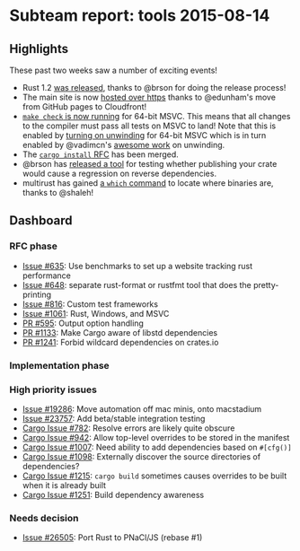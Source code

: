 # Subteam report: tools 2015-08-14

## Highlights

These past two weeks saw a number of exciting events!

* Rust 1.2 [was released][rust-12], thanks to @brson for doing the release
  process!
* The main site is now [hosted over https][https] thanks to @edunham's move from
  GitHub pages to Cloudfront!
* [`make check` is now running][make-check] for 64-bit MSVC. This means that all
  changes to the compiler must pass all tests on MSVC to land! Note that this is
  enabled by [turning on unwinding][unwinding] for 64-bit MSVC which is in turn
  enabled by @vadimcn's [awesome work][winexn] on unwinding.
* The [`cargo install` RFC][cargo-install] has been merged.
* @brson has [released a tool][crusader] for testing whether publishing your
  crate would cause a regression on reverse dependencies.
* multirust has gained [a `which` command][mr-which] to locate where binaries
  are, thanks to @shaleh!

[rust-12]: http://blog.rust-lang.org/2015/08/06/Rust-1.2.html
[cargo-install]: http://github.com/rust-lang/rfcs/issues/1200
[make-check]: https://github.com/rust-lang/rust/pull/27786
[unwinding]: https://github.com/rust-lang/rust/pull/27676
[https]: https://github.com/rust-lang/rust-www/issues/148
[winexn]: https://github.com/rust-lang/rust/pull/27210
[crusader]: https://github.com/brson/cargo-crusader
[mr-which]: https://github.com/brson/multirust/pull/84

## Dashboard

### RFC phase

- [Issue #635](https://github.com/rust-lang/rfcs/issues/635):
  Use benchmarks to set up a website tracking rust performance
- [Issue #648](https://github.com/rust-lang/rfcs/issues/648):
  separate rust-format or rustfmt tool that does the pretty-printing
- [Issue #816](https://github.com/rust-lang/rfcs/issues/816):
  Custom test frameworks
- [Issue #1061](https://github.com/rust-lang/rfcs/issues/1061):
  Rust, Windows, and MSVC
- [PR #595](https://github.com/rust-lang/rfcs/pull/595):
  Output option handling
- [PR #1133](https://github.com/rust-lang/rfcs/pull/1133):
  Make Cargo aware of libstd dependencies
- [PR #1241](https://github.com/rust-lang/rfcs/pull/1241):
  Forbid wildcard dependencies on crates.io

### Implementation phase


### High priority issues

- [Issue #19286](https://github.com/rust-lang/rust/issues/19286):
  Move automation off mac minis, onto macstadium
- [Issue #23757](https://github.com/rust-lang/rust/issues/23757):
  Add beta/stable integration testing
- [Cargo Issue #782](https://github.com/rust-lang/cargo/issues/782):
  Resolve errors are likely quite obscure
- [Cargo Issue #942](https://github.com/rust-lang/cargo/issues/942):
  Allow top-level overrides to be stored in the manifest
- [Cargo Issue #1007](https://github.com/rust-lang/cargo/issues/1007):
  Need ability to add dependencies based on `#[cfg()]`
- [Cargo Issue #1098](https://github.com/rust-lang/cargo/issues/1098):
  Externally discover the source directories of dependencies?
- [Cargo Issue #1215](https://github.com/rust-lang/cargo/issues/1215):
  `cargo build` sometimes causes overrides to be built when it is already built
- [Cargo Issue #1251](https://github.com/rust-lang/cargo/issues/1251):
  Build dependency awareness

### Needs decision

- [Issue #26505](https://github.com/rust-lang/rust/pull/26505):
  Port Rust to PNaCl/JS (rebase #1)
